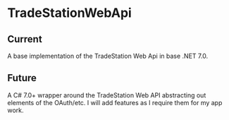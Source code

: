 # TradeStationWebApi

## Current
A base implementation of the TradeStation Web Api in base .NET 7.0. 

## Future
A C# 7.0+ wrapper around the TradeStation Web API abstracting out elements of the OAuth/etc. I will add features as I require them for my app work.


